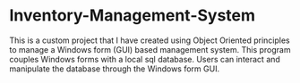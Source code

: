 # Inventory-Management-System
This is a custom project that I have created using Object Oriented principles to manage a Windows form (GUI) based management system.
This program couples Windows forms with a local sql database. Users can interact and manipulate the database through the Windows 
form GUI. 
